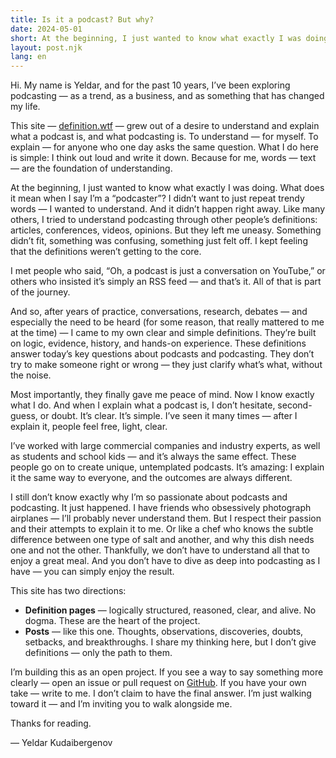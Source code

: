 ```yaml
---
title: Is it a podcast? But why?
date: 2024-05-01
short: At the beginning, I just wanted to know what exactly I was doing. What does it mean when I say I’m a “podcaster”? I didn’t want to just repeat trendy words — I wanted to understand. And it didn’t happen right away.
layout: post.njk
lang: en
---
```


Hi. My name is Yeldar, and for the past 10 years, I’ve been exploring podcasting — as a trend, as a business, and as something that has changed my life.

This site — [definition.wtf](https://definition.wtf) — grew out of a desire to understand and explain what a podcast is, and what podcasting is. To understand — for myself. To explain — for anyone who one day asks the same question. What I do here is simple: I think out loud and write it down. Because for me, words — text — are the foundation of understanding.

At the beginning, I just wanted to know what exactly I was doing. What does it mean when I say I’m a “podcaster”? I didn’t want to just repeat trendy words — I wanted to understand. And it didn’t happen right away. Like many others, I tried to understand podcasting through other people’s definitions: articles, conferences, videos, opinions. But they left me uneasy. Something didn’t fit, something was confusing, something just felt off. I kept feeling that the definitions weren’t getting to the core.

I met people who said, “Oh, a podcast is just a conversation on YouTube,” or others who insisted it’s simply an RSS feed — and that’s it. All of that is part of the journey.

And so, after years of practice, conversations, research, debates — and especially the need to be heard (for some reason, that really mattered to me at the time) — I came to my own clear and simple definitions. They’re built on logic, evidence, history, and hands-on experience. These definitions answer today’s key questions about podcasts and podcasting. They don’t try to make someone right or wrong — they just clarify what’s what, without the noise.

Most importantly, they finally gave me peace of mind. Now I know exactly what I do. And when I explain what a podcast is, I don’t hesitate, second-guess, or doubt. It’s clear. It’s simple. I’ve seen it many times — after I explain it, people feel free, light, clear.

I’ve worked with large commercial companies and industry experts, as well as students and school kids — and it’s always the same effect. These people go on to create unique, untemplated podcasts. It’s amazing: I explain it the same way to everyone, and the outcomes are always different.

I still don’t know exactly why I’m so passionate about podcasts and podcasting. It just happened. I have friends who obsessively photograph airplanes — I’ll probably never understand them. But I respect their passion and their attempts to explain it to me. Or like a chef who knows the subtle difference between one type of salt and another, and why this dish needs one and not the other. Thankfully, we don’t have to understand all that to enjoy a great meal. And you don’t have to dive as deep into podcasting as I have — you can simply enjoy the result.

This site has two directions:

* **Definition pages** — logically structured, reasoned, clear, and alive. No dogma. These are the heart of the project.
* **Posts** — like this one. Thoughts, observations, discoveries, doubts, setbacks, and breakthroughs. I share my thinking here, but I don’t give definitions — only the path to them.

I’m building this as an open project. If you see a way to say something more clearly — open an issue or pull request on [GitHub](https://github.com/yeldarx/definition.wtf). If you have your own take — write to me. I don’t claim to have the final answer. I’m just walking toward it — and I’m inviting you to walk alongside me.

Thanks for reading.

— Yeldar Kudaibergenov